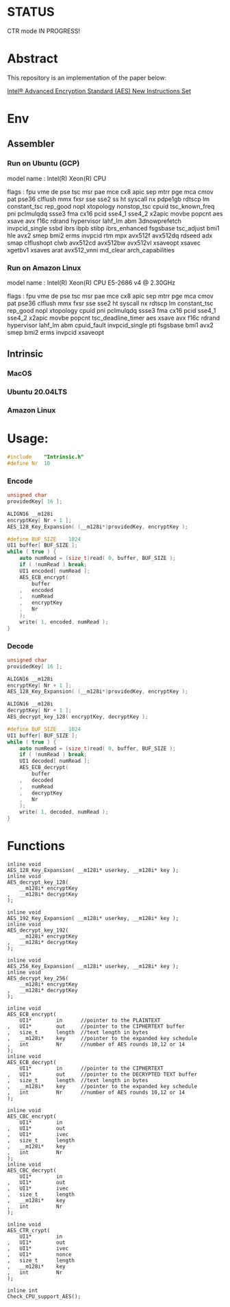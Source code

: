 # STATUS

CTR mode IN PROGRESS!

# Abstract

This repository is an implementation of the paper below:

[Intel® Advanced Encryption Standard (AES) New Instructions Set](https://www.intel.com/content/dam/doc/white-paper/advanced-encryption-standard-new-instructions-set-paper.pdf)

# Env

## Assembler

### Run on Ubuntu (GCP)

model name	: Intel(R) Xeon(R) CPU

flags		: fpu vme de pse tsc msr pae mce cx8 apic sep mtrr pge mca cmov pat pse36 clflush mmx fxsr sse sse2 ss ht syscall nx pdpe1gb rdtscp lm constant_tsc rep_good nopl xtopology nonstop_tsc cpuid tsc_known_freq pni pclmulqdq ssse3 fma cx16 pcid sse4_1 sse4_2 x2apic movbe popcnt aes xsave avx f16c rdrand hypervisor lahf_lm abm 3dnowprefetch invpcid_single ssbd ibrs ibpb stibp ibrs_enhanced fsgsbase tsc_adjust bmi1 hle avx2 smep bmi2 erms invpcid rtm mpx avx512f avx512dq rdseed adx smap clflushopt clwb avx512cd avx512bw avx512vl xsaveopt xsavec xgetbv1 xsaves arat avx512_vnni md_clear arch_capabilities


### Run on Amazon Linux

model name	: Intel(R) Xeon(R) CPU E5-2686 v4 @ 2.30GHz

flags		: fpu vme de pse tsc msr pae mce cx8 apic sep mtrr pge mca cmov pat pse36 clflush mmx fxsr sse sse2 ht syscall nx rdtscp lm constant_tsc rep_good nopl xtopology cpuid pni pclmulqdq ssse3 fma cx16 pcid sse4_1 sse4_2 x2apic movbe popcnt tsc_deadline_timer aes xsave avx f16c rdrand hypervisor lahf_lm abm cpuid_fault invpcid_single pti fsgsbase bmi1 avx2 smep bmi2 erms invpcid xsaveopt

## Intrinsic

### MacOS
### Ubuntu 20.04LTS
### Amazon Linux


# Usage:



```c++
#include	"Intrinsic.h"
#define	Nr	10
```

### Encode



```c++
unsigned char 
providedKey[ 16 ];

ALIGN16	__m128i
encryptKey[ Nr + 1 ];
AES_128_Key_Expansion( (__m128i*)providedKey, encryptKey );

#define	BUF_SIZE	1024
UI1	buffer[ BUF_SIZE ];
while ( true ) {
	auto numRead = (size_t)read( 0, buffer, BUF_SIZE );
	if ( !numRead ) break;
	UI1	encoded[ numRead ];
	AES_ECB_encrypt(
		buffer
	,	encoded
	,	numRead
	,	encryptKey
	,	Nr
	);
	write( 1, encoded, numRead );
}

```

### Decode

```c++
unsigned char 
providedKey[ 16 ];

ALIGN16	__m128i
encryptKey[ Nr + 1 ];
AES_128_Key_Expansion( (__m128i*)providedKey, encryptKey );

ALIGN16	__m128i
decryptKey[ Nr + 1 ];
AES_decrypt_key_128( encryptKey, decryptKey ); 

#define	BUF_SIZE	1024
UI1	buffer[ BUF_SIZE ];
while ( true ) {
	auto numRead = (size_t)read( 0, buffer, BUF_SIZE );
	if ( !numRead ) break;
	UI1	decoded[ numRead ];
	AES_ECB_decrypt(
		buffer
	,	decoded
	,	numRead
	,	decryptKey
	,	Nr
	);
	write( 1, decoded, numRead );
}


```

# Functions

```
inline void
AES_128_Key_Expansion( __m128i* userkey, __m128i* key );
inline void
AES_decrypt_key_128(
	__m128i* encryptKey
,	__m128i* decryptKey
);

inline void
AES_192_Key_Expansion( __m128i* userkey, __m128i* key );
inline void
AES_decrypt_key_192(
	__m128i* encryptKey
,	__m128i* decryptKey
);

inline void
AES_256_Key_Expansion( __m128i* userkey, __m128i* key );
inline void
AES_decrypt_key_256(
	__m128i* encryptKey
,	__m128i* decryptKey
);

inline void
AES_ECB_encrypt(
	UI1*		in		//pointer to the PLAINTEXT
,	UI1*		out		//pointer to the CIPHERTEXT buffer
,	size_t		length	//text length in bytes
,	__m128i*	key		//pointer to the expanded key schedule
,	int			Nr		//number of AES rounds 10,12 or 14
);
inline void
AES_ECB_decrypt(
	UI1*		in		//pointer to the CIPHERTEXT
,	UI1*		out		//pointer to the DECRYPTED TEXT buffer
,	size_t		length	//text length in bytes
,	__m128i*	key		//pointer to the expanded key schedule
,	int			Nr		//number of AES rounds 10,12 or 14
);

inline void
AES_CBC_encrypt(
	UI1*		in
,	UI1*		out
,	UI1*		ivec
,	size_t		length
,	__m128i*	key
,	int			Nr
);
inline void
AES_CBC_decrypt(
	UI1*		in
,	UI1*		out
,	UI1*		ivec
,	size_t		length
,	__m128i*	key
,	int			Nr
);

inline void
AES_CTR_crypt(
	UI1*		in
,	UI1*		out
,	UI1*		ivec
,	UI1*		nonce
,	size_t		length
,	__m128i*	key
,	int			Nr
);

inline int
Check_CPU_support_AES();

```

